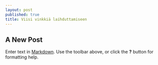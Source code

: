 ```yaml
---
layout: post
published: true
title: Viisi vinkkiä laihduttamiseen
---
```


## A New Post

Enter text in [Markdown](http://daringfireball.net/projects/markdown/). Use the toolbar above, or click the **?** button for formatting help.

